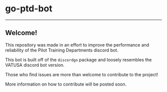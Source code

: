 # go-ptd-bot

---


## Welcome!

This repository was made in an effort to improve the performance and reliability of the Pilot Training Departments discord bot.

This bot is built off of the ``discordgo`` package and loosely resembles the VATUSA discord bot version.

Those who find issues are more than welcome to contribute to the project!

More information on how to contribute will be posted soon.
